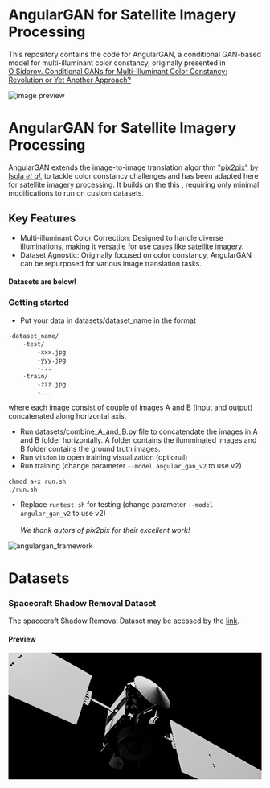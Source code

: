 # AngularGAN for Satellite Imagery Processing

This repository contains the code for AngularGAN, a conditional GAN-based model for multi-illuminant color constancy, originally presented in <br>
[O Sidorov. Conditional GANs for Multi-Illuminant Color Constancy: Revolution or Yet Another Approach?](https://arxiv.org/abs/1811.06604)
<br>

![image preview](https://github.com/acecreamu/angularGAN/blob/master/image.jpg)

# AngularGAN for Satellite Imagery Processing
AngularGAN extends the image-to-image translation algorithm ["pix2pix" by Isola *et al.*](https://arxiv.org/abs/1611.07004) to tackle color constancy challenges and has been adapted here for satellite imagery processing. It builds on the  [this](https://github.com/junyanz/pytorch-CycleGAN-and-pix2pix) , requiring only minimal modifications to run on custom datasets.

## Key Features
- Multi-illuminant Color Correction: Designed to handle diverse illuminations, making it versatile for use cases like satellite imagery.
- Dataset Agnostic: Originally focused on color constancy, AngularGAN can be repurposed for various image translation tasks.
#### Datasets are below!</br>
### Getting started
- Put your data in datasets/dataset_name in the format
```
-dataset_name/
    -test/
        -xxx.jpg
        -yyy.jpg
        -...
    -train/
        -zzz.jpg
        -...
```
where each image consist of couple of images A and B (input and output) concatenated along horizontal axis.</br>
- Run datasets/combine_A_and_B.py file to concatendate the images in A and B folder horizontally. A folder contains the ilumminated images and B folder contains the ground truth images.
- Run `visdom` to open training visualization (optional)
- Run training (change parameter `--model angular_gan_v2` to use v2)
```
chmod a+x run.sh
./run.sh
```
- Replace `runtest.sh` for testing  (change parameter `--model angular_gan_v2` to use v2)</br></br>
*We thank autors of pix2pix for their excellent work!*

![angulargan_framework](https://github.com/acecreamu/angularGAN/blob/master/angulargan.jpg)

# Datasets
### Spacecraft Shadow Removal Dataset 
The spacecraft Shadow Removal Dataset may be acessed by the [link](https://github.com/xiang-ao-data/Spacefuse-shadow-removal/tree/master/spacedataset).<br>

#### Preview

![dataset preview](https://github.com/xiang-ao-data/Spacefuse-shadow-removal/blob/master/spacedataset/1/A/image%2031.png)
